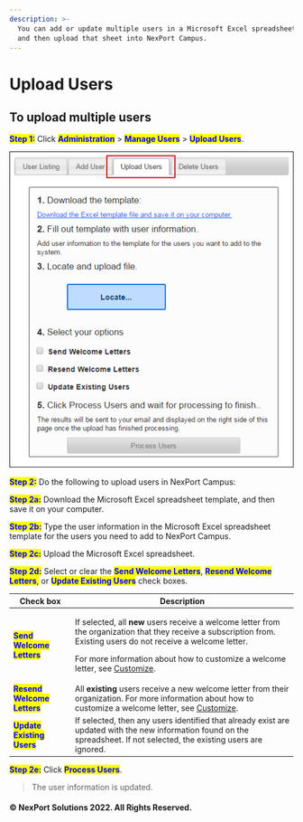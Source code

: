 ```yaml
---
description: >-
  You can add or update multiple users in a Microsoft Excel spreadsheet template
  and then upload that sheet into NexPort Campus.
---
```


# Upload Users

## **To upload multiple users**

<mark style="color:blue;">**Step 1:**</mark>  Click <mark style="color:blue;">**Administration**</mark> > <mark style="color:blue;">**Manage Users**</mark> > <mark style="color:blue;">**Upload Users**</mark>.

![](/.gitbook/assets/Upload_Users.png)

<mark style="color:blue;">**Step 2:**</mark> Do the following to upload users in NexPort Campus:

<mark style="color:blue;">**Step 2a:**</mark>  Download the Microsoft Excel spreadsheet template, and then save it on your computer.

<mark style="color:blue;">**Step 2b:**</mark>  Type the user information in the Microsoft Excel spreadsheet template for the users you need to add to NexPort Campus.

<mark style="color:blue;">**Step 2c:**</mark>  Upload the Microsoft Excel spreadsheet.

<mark style="color:blue;">**Step 2d:**</mark>  Select or clear the <mark style="color:blue;">**Send Welcome Letters**</mark>, <mark style="color:blue;">**Resend Welcome Letters**</mark><mark style="color:blue;">,</mark> or <mark style="color:blue;">**Update Existing Users**</mark> check boxes.

| Check box                                                   | Description                                                                                                                                                                                                                                                                                                                                                                                                             |
| ----------------------------------------------------------- | ----------------------------------------------------------------------------------------------------------------------------------------------------------------------------------------------------------------------------------------------------------------------------------------------------------------------------------------------------------------------------------------------------------------------- |
| <mark style="color:blue;">**Send Welcome Letters**</mark>   | <p>If selected, all <strong>new</strong> users receive a welcome letter from the organization that they receive a subscription from. Existing users do not receive a welcome letter.</p><p>For more information about how to customize a welcome letter, see <a href="https://www.nexportcampus.com/Content/Guides/aweb/Content/Module_Topics/Campus_Management/Group_Tools/Customize/Customize.htm">Customize</a>.</p> |
| <mark style="color:blue;">**Resend Welcome Letters**</mark> | All **existing** users receive a new welcome letter from their organization. For more information about how to customize a welcome letter, see [Customize](/administrator-documentation/administrator-reference/Campus_Management/Group_Tools/Customize/Customize.htm).                                                                                                                           |
| <mark style="color:blue;">**Update Existing Users**</mark>  | If selected, then any users identified that already exist are updated with the new information found on the spreadsheet. If not selected, the existing users are ignored.                                                                                                                                                                                                                                               |

<mark style="color:blue;">**Step 2e:**</mark>  Click <mark style="color:blue;">**Process Users**</mark>.

> The user information is updated.

#### © NexPort Solutions 2022. All Rights Reserved.
